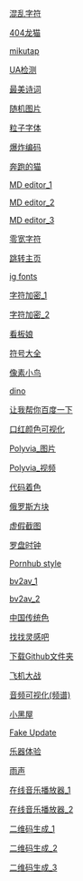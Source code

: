 <a href="https://dadaewqq.github.io/fun/01/" target="_blank"> 混乱字符 </a>  

<a href="https://dadaewqq.github.io/fun/02/" target="_blank"> 404龙猫 </a>  

<a href="https://dadaewqq.github.io/fun/03/" target="_blank"> mikutap </a>  

<a href="https://dadaewqq.github.io/fun/04/" target="_blank"> UA检测 </a>  

<a href="https://dadaewqq.github.io/fun/05/" target="_blank"> 最美诗词 </a>  

<a href="https://dadaewqq.github.io/fun/06/" target="_blank"> 随机图片 </a>  

<a href="https://dadaewqq.github.io/fun/07/" target="_blank"> 粒子字体 </a>  

<a href="https://dadaewqq.github.io/fun/08/" target="_blank"> 爆炸编码 </a>  

<a href="https://dadaewqq.github.io/fun/09/" target="_blank"> 奔跑的猫 </a>  

<a href="https://dadaewqq.github.io/fun/10/" target="_blank"> MD editor_1 </a>  

<a href="https://dadaewqq.github.io/fun/10_A/" target="_blank"> MD editor_2 </a>  

<a href="https://dadaewqq.github.io/fun/10_B/" target="_blank"> MD editor_3 </a>  

<a href="https://dadaewqq.github.io/fun/11/" target="_blank"> 零宽字符 </a>  

<a href="https://dadaewqq.github.io/fun/12/" target="_blank"> 跳转主页 </a>  

<a href="https://dadaewqq.github.io/fun/13/" target="_blank"> ig fonts </a>  

<a href="https://dadaewqq.github.io/fun/14/" target="_blank"> 字符加密_1 </a>  

<a href="https://dadaewqq.github.io/fun/14_A/" target="_blank"> 字符加密_2 </a>  

<a href="https://dadaewqq.github.io/fun/15/" target="_blank"> 看板娘 </a>   

<a href="https://dadaewqq.github.io/fun/16/" target="_blank"> 符号大全 </a>  

<a href="https://dadaewqq.github.io/fun/17/" target="_blank"> 像素小鸟 </a>  

<a href="https://dadaewqq.github.io/fun/18/" target="_blank"> dino </a>   

<a href="https://dadaewqq.github.io/fun/19/" target="_blank"> 让我帮你百度一下 </a>   

<a href="https://dadaewqq.github.io/fun/20/" target="_blank"> 口红颜色可视化 </a>   

<a href="https://dadaewqq.github.io/fun/21/" target="_blank"> Polyvia_图片 </a>   

<a href="https://dadaewqq.github.io/fun/21_A/" target="_blank"> Polyvia_视频 </a>   

<a href="https://dadaewqq.github.io/fun/22/" target="_blank"> 代码着色 </a>   

<a href="https://dadaewqq.github.io/fun/23/" target="_blank"> 俄罗斯方块 </a>   

<a href="https://dadaewqq.github.io/fun/24/" target="_blank"> 虚假截图 </a>   

<a href="https://dadaewqq.github.io/fun/25/" target="_blank"> 罗盘时钟 </a>   

<a href="https://dadaewqq.github.io/fun/26/" target="_blank"> Pornhub style </a>   

<a href="https://dadaewqq.github.io/fun/27/" target="_blank"> bv2av_1 </a>   

<a href="https://dadaewqq.github.io/fun/27_A/" target="_blank"> bv2av_2 </a>   

<a href="https://dadaewqq.github.io/fun/28/" target="_blank"> 中国传统色 </a>   

<a href="https://dadaewqq.github.io/fun/29/" target="_blank"> 找找灵感吧 </a>   

<a href="https://dadaewqq.github.io/fun/30/" target="_blank"> 下载Github文件夹 </a>   

<a href="https://dadaewqq.github.io/fun/31/" target="_blank"> 飞机大战 </a>   

<a href="https://dadaewqq.github.io/fun/32/" target="_blank"> 音频可视化(频谱) </a>   

<a href="https://dadaewqq.github.io/fun/33/" target="_blank"> 小黑屋 </a>   

<a href="https://dadaewqq.github.io/fun/34/" target="_blank"> Fake Update </a>   

<a href="https://dadaewqq.github.io/fun/35/" target="_blank"> 乐器体验 </a>   

<a href="https://dadaewqq.github.io/fun/36/" target="_blank"> 雨声 </a>   

<a href="https://dadaewqq.github.io/fun/37/" target="_blank"> 在线音乐播放器_1 </a>   

<a href="https://dadaewqq.github.io/fun/37_A/" target="_blank"> 在线音乐播放器_2 </a>   

<a href="https://dadaewqq.github.io/fun/38/" target="_blank"> 二维码生成_1 </a>  

<a href="https://dadaewqq.github.io/fun/38_A/" target="_blank"> 二维码生成_2 </a>  

<a href="https://dadaewqq.github.io/fun/38_B/" target="_blank"> 二维码生成_3 </a>  















